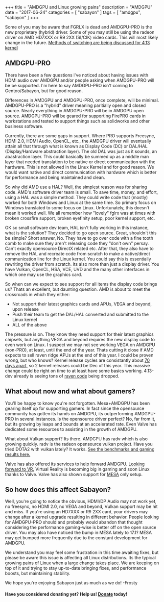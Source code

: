 +++
title = "AMDGPU and Linux growing pains"
description = "AMDGPU"
date = "2017-06-24"
categories = [ "sabayon" ]
tags = [
"amdgpu",
"sabayon"
]
+++

Some of you may be aware that FGRLX is dead and AMDGPU-PRO is the new 
proprietary (hybrid) driver. Some of you may still be using the radeon driver 
on AMD HD7XXX or R9 2XX (SI/CIK) video cards. This will most likely change
in the future. [Methods of switching are being discussed for 4.13 kernel](https://www.phoronix.com/scan.php?page=news_item&px=AMDGPU-Radeon-Switching-CIK)

## AMDGPU-PRO

There have been a few questions I've noticed about having issues with HDMI
audio over AMDGPU and/or people asking when AMDGPU-PRO will be be supported.
I'm here to say AMDGPU-PRO isn't coming to Gentoo/Sabayon, but for good reason.

Differences in AMDGPU and AMDGPU-PRO, once complete, will be minimal. 
AMDGPU-PRO is a "hybrid" driver meaning paritially open and closed source.
Nearly everything in AMDGPU-PRO will be in AMDGPU open source. AMDGPU-PRO
will be geared for supporting FirePRO cards in workstations and tested
to support things such as solidworks and other business software. 

Currently, there are some gaps in support. Where PRO supports Freesync, HDMI 2.0,
HDMI Audio, OpenCL, etc., the AMDGPU driver will eventually attain all that
through what is known as Display Code (DC) or DAL/HAL (Display/Hardware abstraction
layer). The old DAL was just as it sounds, an abastraction layer. This 
could basically be summed up as a middle man layer that needed translation
to be native or direct communication with the hardware. This is not allowed in
the Linux Kernel and for good reason. We would want native and direct communication
with hardware which is better for performance and being maintained and clean.

So why did AMD use a HAL? Well, the simplest reason was for sharing code.
AMD's software driver team is small. To save time, money, and effort, using
a HAL was a simple method. They could write code that (mostly) worked for
both Windows and Linux at the same time. So primary focus on Windows translated
to some focus on Linux. Unfortunately, this doesn't mean it worked well.
We all remember how "lovely" fglrx was at times with broken crossfire support,
broken eyefinity setup, poor kernel support, etc.

OK so small software dev team, HAL isn't fully working in this instance,
what is the solution? They decided to go open source. Great, shouldn't this
be simple? Short answer, No. They have to go over code with a fine tooth comb
to make sure they aren't releasing code they "don't own" persay. Can't exactly
opensource DirectX related etc. After that, they also have to remove the HAL and recreate
code from scratch to make a native/direct communication line for the Linux kernel.
You could say this is essentially rewriting the driver from scratch. Its also
more than just a display driver. You have Vulkan, OpenCL, HSA, VCE, UVD and the many 
other interfaces in which one may use the graphics card. 

So when can we expect to see support for all items the display code brings us?
Thats an excellent, but daunting question. 
AMD is about to meet the crossroads in which they either: 

* Not support their latest graphics cards and APUs, VEGA and beyond, upon release
* Push their team to get the DAL/HAL converted and submitted to the Linux kernel
* ALL of the above

The pressure is on. They know they need support for their latest graphics chipsets, but
anything VEGA and beyond requires the new display code to even work on Linux. I suspect
we may not see working VEGA on AMDGPU (non-PRO), at least, until the end of the year.
Thats cutting it close if AMD expects to sell raven ridge APUs at the end of this year.
I could be proven wrong, but who knows? Kernel release cycles are consistantly about 
[70 days apart](https://kernelnewbies.org/LinuxVersions), so 2 kernel releases could be Dec of this year.
This massive change could be right on time to at least have some basics working.
4.13-dev already is seeing tons of [raven code](https://git.kernel.org/pub/scm/linux/kernel/git/next/linux-next.git/commit/?h=next-20170623&id=04d4fb5fa63876d8e7cf67f2788aecfafc6a28a7) being dropped.


## What about now and what about gamers?

You'll be happy to know you're not forgotten. Mesa+AMDGPU has been gearing
itself up for supporting gamers. In fact since the opensource community has
gotten its hands on AMDGPU, its outperforming AMDGPU-PRO in several instances.
Is the opensource driver perfect? No, far from it, but its growing by leaps
and bounds at an accelerated rate. Even Valve has dedicated some resources
to assisting in the growth of AMDGPU.

What about Vulkan support? Its there. AMDGPU has radv which is also growing
quickly. radv is the radeon opensource vulkan project. Have you tried DOTA2
with vulkan lately? It works. [See the benchmarks and gaming results here.](https://www.phoronix.com/scan.php?page=article&item=amdgpu-new-1710&num=1)

Valve has also offered its services to help forward AMDGPU. [Looking forward to VR.](https://www.phoronix.com/scan.php?page=news_item&px=AMDGPU-PRO-VR-Linux)
Virtual Reality is becoming big in gaming and soon Linux thanks to Valve.
Valve has also shown support for [MESA](https://www.gamingonlinux.com/articles/steamos-updated-valve-drops-amdgpu-pro-for-mesa.9712/page=2) only setup.


## So how does this affect Sabayon?

Well, you're going to notice the obvious, HDMI/DP Audio may not work yet, 
no freesync, no HDMI 2.0, no VEGA and beyond, Vulkan support may be hit
and miss. If you're using an HD7XXX or R9 2XX card, your drivers may change
after a kernel upgrade resulting in different behavior. People looking
for AMDGPU-PRO should and probably would abandon that thought considering
the performance gaming-wise is better off on the open source driver.
You may also have noticed the bump in MESA lately to 17.1? MESA may get
bumped more frequently due to the constant development for AMDGPU.

We understand you may feel some frustration in this time awaiting fixes,
but please be aware this issue is affecting all Linux distributions.
Its the typical growing pains of Linux when a large change takes place.
We are keeping on top of it and trying to stay up-to-date bringing fixes,
and performance boosts, but maintaining stability. 

We hope you're enjoying Sabayon just as much as we do!
-Frosty

#### Have you considered donating yet? Help us! [Donate](/press/donate/) today!
